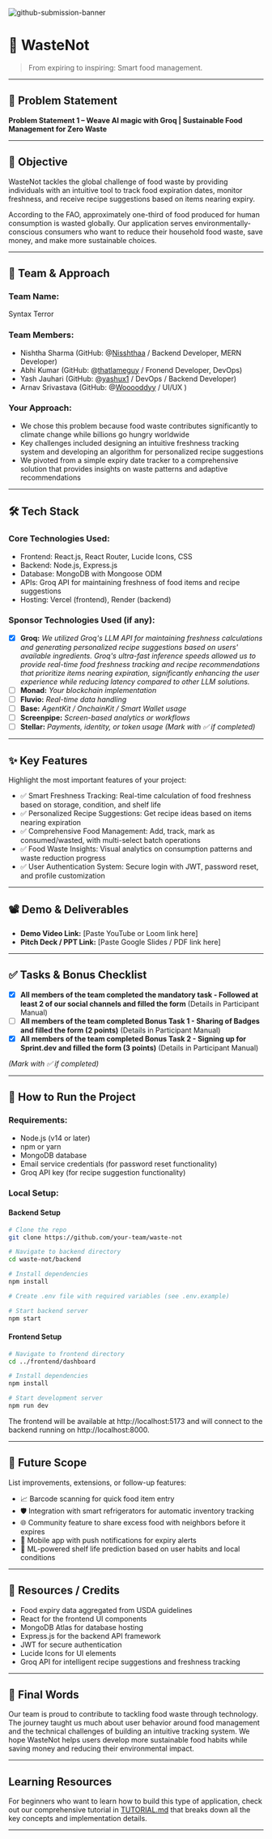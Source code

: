 ![github-submission-banner](https://github.com/user-attachments/assets/a1493b84-e4e2-456e-a791-ce35ee2bcf2f)

# 🌳 WasteNot

> From expiring to inspiring: Smart food management.

---

## 📌 Problem Statement

**Problem Statement 1 – Weave AI magic with Groq | Sustainable Food Management for Zero Waste**

---

## 🎯 Objective

WasteNot tackles the global challenge of food waste by providing individuals with an intuitive tool to track food expiration dates, monitor freshness, and receive recipe suggestions based on items nearing expiry.

According to the FAO, approximately one-third of food produced for human consumption is wasted globally. Our application serves environmentally-conscious consumers who want to reduce their household food waste, save money, and make more sustainable choices.

---

## 🧠 Team & Approach

### Team Name:

Syntax Terror

### Team Members:

- Nishtha Sharma (GitHub: @[Nisshthaa](https://github.com/Nisshthaa) / Backend Developer, MERN Developer)
- Abhi Kumar (GitHub: @[thatlameguy](https://github.com/thatlameguy) / Fronend Developer, DevOps)
- Yash Jauhari (GitHub: @[yashux1](https://github.com/yashux1) / DevOps / Backend Developer)
- Arnav Srivastava (GitHub: @[Wooooddyy](https://github.com/Wooooddyy) / UI/UX )

### Your Approach:

- We chose this problem because food waste contributes significantly to climate change while billions go hungry worldwide
- Key challenges included designing an intuitive freshness tracking system and developing an algorithm for personalized recipe suggestions
- We pivoted from a simple expiry date tracker to a comprehensive solution that provides insights on waste patterns and adaptive recommendations

---

## 🛠️ Tech Stack

### Core Technologies Used:

- Frontend: React.js, React Router, Lucide Icons, CSS
- Backend: Node.js, Express.js
- Database: MongoDB with Mongoose ODM
- APIs: Groq API for maintaining freshness of food items and recipe suggestions
- Hosting: Vercel (frontend), Render (backend)

### Sponsor Technologies Used (if any):

- [X] **Groq:** _We utilized Groq's LLM API for maintaining freshness calculations and generating personalized recipe suggestions based on users' available ingredients. Groq's ultra-fast inference speeds allowed us to provide real-time food freshness tracking and recipe recommendations that prioritize items nearing expiration, significantly enhancing the user experience while reducing latency compared to other LLM solutions._
- [ ] **Monad:** _Your blockchain implementation_
- [ ] **Fluvio:** _Real-time data handling_
- [ ] **Base:** _AgentKit / OnchainKit / Smart Wallet usage_
- [ ] **Screenpipe:** _Screen-based analytics or workflows_
- [ ] **Stellar:** _Payments, identity, or token usage_
  *(Mark with ✅ if completed)*

---

## ✨ Key Features

Highlight the most important features of your project:

- ✅ Smart Freshness Tracking: Real-time calculation of food freshness based on storage, condition, and shelf life
- ✅ Personalized Recipe Suggestions: Get recipe ideas based on items nearing expiration
- ✅ Comprehensive Food Management: Add, track, mark as consumed/wasted, with multi-select batch operations
- ✅ Food Waste Insights: Visual analytics on consumption patterns and waste reduction progress
- ✅ User Authentication System: Secure login with JWT, password reset, and profile customization

---

## 📽️ Demo & Deliverables

- **Demo Video Link:** [Paste YouTube or Loom link here]
- **Pitch Deck / PPT Link:** [Paste Google Slides / PDF link here]

---

## ✅ Tasks & Bonus Checklist

- [X] **All members of the team completed the mandatory task - Followed at least 2 of our social channels and filled the form** (Details in Participant Manual)
- [ ] **All members of the team completed Bonus Task 1 - Sharing of Badges and filled the form (2 points)**  (Details in Participant Manual)
- [X] **All members of the team completed Bonus Task 2 - Signing up for Sprint.dev and filled the form (3 points)**  (Details in Participant Manual)

*(Mark with ✅ if completed)*

---

## 🧪 How to Run the Project

### Requirements:

- Node.js (v14 or later)
- npm or yarn
- MongoDB database
- Email service credentials (for password reset functionality)
- Groq API key (for recipe suggestion functionality)

### Local Setup:

#### Backend Setup

```bash
# Clone the repo
git clone https://github.com/your-team/waste-not

# Navigate to backend directory
cd waste-not/backend

# Install dependencies
npm install

# Create .env file with required variables (see .env.example)

# Start backend server
npm start
```

#### Frontend Setup

```bash
# Navigate to frontend directory
cd ../frontend/dashboard

# Install dependencies
npm install

# Start development server
npm run dev
```

The frontend will be available at http://localhost:5173 and will connect to the backend running on http://localhost:8000.

---

## 🧬 Future Scope

List improvements, extensions, or follow-up features:

- 📈 Barcode scanning for quick food item entry
- 🛡️ Integration with smart refrigerators for automatic inventory tracking
- 🌐 Community feature to share excess food with neighbors before it expires
- 📱 Mobile app with push notifications for expiry alerts
- 🧠 ML-powered shelf life prediction based on user habits and local conditions

---

## 📎 Resources / Credits

- Food expiry data aggregated from USDA guidelines
- React for the frontend UI components
- MongoDB Atlas for database hosting
- Express.js for the backend API framework
- JWT for secure authentication
- Lucide Icons for UI elements
- Groq API for intelligent recipe suggestions and freshness tracking

---

## 🏁 Final Words

Our team is proud to contribute to tackling food waste through technology. The journey taught us much about user behavior around food management and the technical challenges of building an intuitive tracking system. We hope WasteNot helps users develop more sustainable food habits while saving money and reducing their environmental impact.

---

## Learning Resources

For beginners who want to learn how to build this type of application, check out our comprehensive tutorial in [TUTORIAL.md](TUTORIAL.md) that breaks down all the key concepts and implementation details.

---
